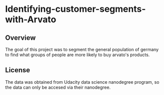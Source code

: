 # Identifying-customer-segments-with-Arvato

## Overview

The goal of this project was to segment the general population of germany to find what groups of people are more likely to buy arvato's products.

## License 
The data was obtained from Udacity data science nanodegree program, so the data can only be accesed via their nanodegree.
